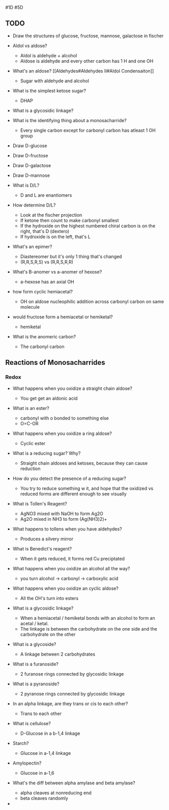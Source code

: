 #1D #5D 
## TODO
- Draw the structures of glucose, fructose, mannose, galactose in fischer

- Aldol vs aldose?
	- Aldol is aldehyde + alcohol
	- Aldose is aldehyde and every other carbon has 1 H and one OH
	  
- What's an aldose? [[Aldehydes#Aldehydes II#Aldol Condensaiton]]
	- Sugar with aldehyde and alcohol

- What is the simplest ketose sugar?
	- DHAP

- What is a glycosidic linkage?

- What is the identifying thing about a monosacharride?
	- Every single carbon except for carbonyl carbon has atleast 1 OH group

- Draw D-glucose
- Draw D-fructose
- Draw D-galactose
- Draw D-mannose

- What is D/L?
	- D and L are enantiomers

- How determine D/L?
	- Look at the fischer projection
	- If ketone then count to make carbonyl smallest
	- If the hydroxide on the highest numbered chiral carbon is on the right, that's D (dextero)
	- If hydroxide is on the left, that's L

- What's an epimer?
	- Diastereomer but it's only 1 thing that's changed
	- (R,R,S,R,S) vs (R,R,S,R,R)

- What's B-anomer vs a-anomer of hexose?
	- a-hexose has an axial OH

 - how form cyclic hemiacetal?
	 - OH on aldose nucleophilic addition across carbonyl carbon on same molecule

- would fructose form a hemiacetal or hemiketal?
	- hemiketal

- What is the anomeric carbon?
	- The carbonyl carbon

## Reactions of Monosacharrides
### Redox
- What happens when you oxidize a straight chain aldose?
	- You get get an aldonic acid

- What is an ester?
	- carbonyl with o bonded to something else
	- O=C-OR
	  
- What happens when you oxidize a ring aldose?
	- Cyclic ester

- What is a reducing sugar? Why?
	- Straight chain aldoses and ketoses, because they can cause reduction

- How do you detect the presence of a reducing sugar?
	- You try to reduce something w it, and hope that the oxidized vs reduced forms are different enough to see visually

- What is Tollen's Reagent?
	- AgNO3 mixed with NaOH to form Ag2O
	- Ag2O mixed in NH3 to form (Ag(NH3)2)+

- What happens to tollens when you have aldehydes?
	- Produces a silvery mirror

 - What is Benedict's reagent?
	 - When it gets reduced, it forms red Cu preciptated

- What happens when you oxidize an alcohol all the way?
	- you turn alcohol -> carbonyl -> carboxylic acid

- What happens when you oxidize an cyclic aldose?
	- All the OH's turn into esters

- What is a glycosidic linkage?
	- When a hemiacetal / hemiketal bonds with an alcohol to form an acetal / ketal.
	- The linkage is between the carbohydrate on the one side and the carbohydrate on the other

- What is a glycoside?
	- A linkage between 2 carbohydrates

- What is a furanoside?
	- 2 furanose rings connected by glycosidic linkage

- What is a pyranoside?
	- 2 pyranose rings connected by glycosidic linkage

 - In an alpha linkage, are they trans or cis to each other?
	 - Trans to each other

- What is cellulose?
	- D-Glucose in a b-1,4 linkage

- Starch?
	- Glucose in a-1,4 linkage
- Amylopectin?
	- Glucose in a-1,6

- What's the diff between alpha amylase and beta amylase?
	- alpha cleaves at nonreducing end
	- beta cleaves randomly

- 